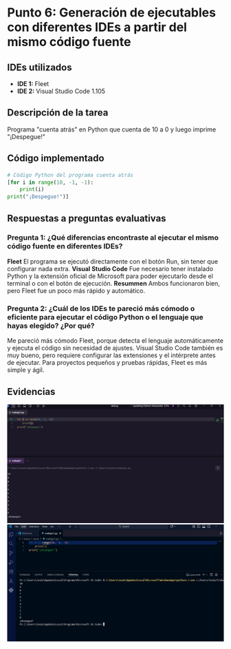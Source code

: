 # Punto 6: Generación de ejecutables con diferentes IDEs a partir del mismo código fuente

## IDEs utilizados
- **IDE 1:** Fleet
- **IDE 2:** Visual Studio Code 1.105

## Descripción de la tarea
Programa "cuenta atrás" en Python que cuenta de 10 a 0 y luego imprime "¡Despegue!"

## Código implementado

```python
# Código Python del programa cuenta atrás
[for i in range(10, -1, -1):
    print(i)
print("¡Despegue!")]
```

## Respuestas a preguntas evaluativas

### Pregunta 1: ¿Qué diferencias encontraste al ejecutar el mismo código fuente en diferentes IDEs?
**Fleet**
El programa se ejecutó directamente con el botón Run, sin tener que configurar nada extra.
**Visual Studio Code**
Fue necesario tener instalado Python y la extensión oficial de Microsoft para poder ejecutarlo desde el terminal o con el botón de ejecución.
**Resummen**
Ambos funcionaron bien, pero Fleet fue un poco más rápido y automático.

### Pregunta 2: ¿Cuál de los IDEs te pareció más cómodo o eficiente para ejecutar el código Python o el lenguaje que hayas elegido? ¿Por qué?
Me pareció más cómodo Fleet, porque detecta el lenguaje automáticamente y ejecuta el código sin necesidad de ajustes.
Visual Studio Code también es muy bueno, pero requiere configurar las extensiones y el intérprete antes de ejecutar.
Para proyectos pequeños y pruebas rápidas, Fleet es más simple y ágil.

## Evidencias
![Ejecución en IDE 1](capturas/punto6_ide1.png)
![Ejecución en IDE 2](capturas/punto6_ide2.png)

